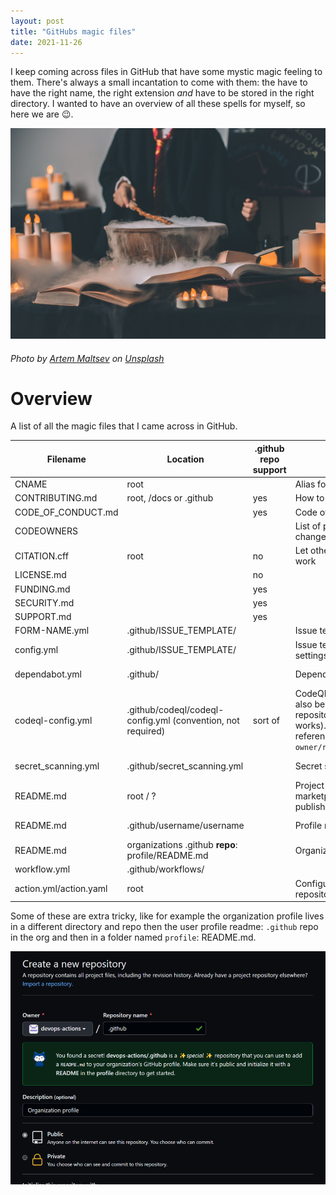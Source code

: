 ```yaml
---
layout: post
title: "GitHubs magic files"
date: 2021-11-26
---
```


I keep coming across files in GitHub that have some mystic magic feeling to them. There's always a small incantation to come with them: the have to have the right name, the right extension *and* have to be stored in the right directory. I wanted to have an overview of all these spells for myself, so here we are 😉.

![Photo of a cauldron with a person pointing a want to it, mist coming out of the cauldron](/images/20211126/20211126-github-magic-files.jpg)
###### Photo by <a href="https://unsplash.com/@art_maltsev?utm_source=unsplash&utm_medium=referral&utm_content=creditCopyText">Artem Maltsev</a> on <a href="https://unsplash.com/s/photos/magic?utm_source=unsplash&utm_medium=referral&utm_content=creditCopyText">Unsplash</a>
  
# Overview
A list of all the magic files that I came across in GitHub.

|Filename|Location|.github repo support|Description|Docs|
|---|---|---|---|---|
|CNAME|root||Alias for the GitHub Pages site||
|CONTRIBUTING.md|root, /docs or .github|yes|How to contribute to a project|[guidelines](https://docs.github.com/en/communities/setting-up-your-project-for-healthy-contributions/setting-guidelines-for-repository-contributors)|
|CODE_OF_CONDUCT.md||yes|Code of conduct||
|CODEOWNERS|||List of people who can make changes to the files or folders|
|CITATION.cff|root|no|Let others know how to citate your work|[cff](https://docs.github.com/en/repositories/managing-your-repositorys-settings-and-features/customizing-your-repository/about-citation-files)|
|LICENSE.md||no|||
|FUNDING.md||yes|||
|SECURITY.md||yes|||
|SUPPORT.md||yes|||
|FORM-NAME.yml|.github/ISSUE_TEMPLATE/||Issue templates|[templates](https://docs.github.com/en/communities/using-templates-to-encourage-useful-issues-and-pull-requests/configuring-issue-templates-for-your-repository)|
|config.yml|.github/ISSUE_TEMPLATE/||Issue templates configuration settings|[template chooser](https://docs.github.com/en/communities/using-templates-to-encourage-useful-issues-and-pull-requests/configuring-issue-templates-for-your-repository#configuring-the-template-chooser)|
|dependabot.yml|.github/||Dependabot configuration file|[dependabot configuration](https://docs.github.com/en/code-security/supply-chain-security/keeping-your-dependencies-updated-automatically/configuration-options-for-dependency-updates#open-pull-requests-limit)|
|codeql-config.yml|.github/codeql/codeql-config.yml (convention, not required)|sort of|CodeQL configuration file. Can also be stored in an external repository (hence .gthub repo works). If using external repo, referencing can by done by using `owner/repository/filename@branch` |[CodeQL config](https://docs.github.com/en/code-security/code-scanning/using-codeql-code-scanning-with-your-existing-ci-system/configuring-codeql-runner-in-your-ci-system#using-a-custom-configuration-file)|
|secret_scanning.yml|.github/secret_scanning.yml||Secret scanning configuration file|[secret scanning](https://docs.github.com/en/code-security/secret-scanning/configuring-secret-scanning-for-your-repositories)|
|README.md|root / ? ||Project readme, also used on marketplace if the repo is published to the marketplace|
|README.md|.github/username/username||Profile readme|[About readme's](https://docs.github.com/en/repositories/managing-your-repositorys-settings-and-features/customizing-your-repository/about-readmes)|
|README.md|organizations .github **repo**: profile/README.md||Organization readme|[Organization readme](https://docs.github.com/en/organizations/collaborating-with-groups-in-organizations/customizing-your-organizations-profile)|
|workflow.yml|.github/workflows/|||[workflows](https://docs.github.com/en/github/automating-your-workflow/automating-workflows-with-github-actions)|
|action.yml/action.yaml|root||Configuration file for an actions repository||

Some of these are extra tricky, like for example the organization profile lives in a different directory and repo then the user profile readme: `.github` repo in the org and then in a folder named `profile`: README.md.

![Screenshot of creating the .github repo](/images/20211126/20211126-org-profile.jpg.png)